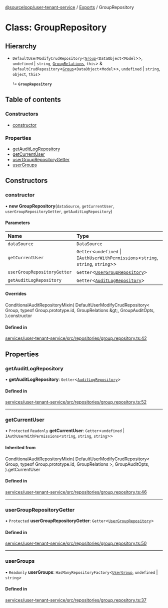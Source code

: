 [@sourceloop/user-tenant-service](../README.md) / [Exports](../modules.md) / GroupRepository

# Class: GroupRepository

## Hierarchy

- `DefaultUserModifyCrudRepository`<[`Group`](Group.md)<`DataObject`<`Model`\>\>, `undefined` \| `string`, [`GroupRelations`](../interfaces/GroupRelations.md), `this`\> & `DefaultCrudRepository`<[`Group`](Group.md)<`DataObject`<`Model`\>\>, `undefined` \| `string`, `object`, `this`\>

  ↳ **`GroupRepository`**

## Table of contents

### Constructors

- [constructor](GroupRepository.md#constructor)

### Properties

- [getAuditLogRepository](GroupRepository.md#getauditlogrepository)
- [getCurrentUser](GroupRepository.md#getcurrentuser)
- [userGroupRepositoryGetter](GroupRepository.md#usergrouprepositorygetter)
- [userGroups](GroupRepository.md#usergroups)

## Constructors

### constructor

• **new GroupRepository**(`dataSource`, `getCurrentUser`, `userGroupRepositoryGetter`, `getAuditLogRepository`)

#### Parameters

| Name | Type |
| :------ | :------ |
| `dataSource` | `DataSource` |
| `getCurrentUser` | `Getter`<`undefined` \| `IAuthUserWithPermissions`<`string`, `string`, `string`\>\> |
| `userGroupRepositoryGetter` | `Getter`<[`UserGroupRepository`](UserGroupRepository.md)\> |
| `getAuditLogRepository` | `Getter`<[`AuditLogRepository`](AuditLogRepository.md)\> |

#### Overrides

ConditionalAuditRepositoryMixin(
  DefaultUserModifyCrudRepository&lt;
    Group,
    typeof Group.prototype.id,
    GroupRelations
  \&gt;,
  GroupAuditOpts,
).constructor

#### Defined in

[services/user-tenant-service/src/repositories/group.repository.ts:42](https://github.com/sourcefuse/loopback4-microservice-catalog/blob/d35fdb3f0/services/user-tenant-service/src/repositories/group.repository.ts#L42)

## Properties

### getAuditLogRepository

• **getAuditLogRepository**: `Getter`<[`AuditLogRepository`](AuditLogRepository.md)\>

#### Defined in

[services/user-tenant-service/src/repositories/group.repository.ts:52](https://github.com/sourcefuse/loopback4-microservice-catalog/blob/d35fdb3f0/services/user-tenant-service/src/repositories/group.repository.ts#L52)

___

### getCurrentUser

• `Protected` `Readonly` **getCurrentUser**: `Getter`<`undefined` \| `IAuthUserWithPermissions`<`string`, `string`, `string`\>\>

#### Inherited from

ConditionalAuditRepositoryMixin(
  DefaultUserModifyCrudRepository<
    Group,
    typeof Group.prototype.id,
    GroupRelations
  \>,
  GroupAuditOpts,
).getCurrentUser

#### Defined in

[services/user-tenant-service/src/repositories/group.repository.ts:46](https://github.com/sourcefuse/loopback4-microservice-catalog/blob/d35fdb3f0/services/user-tenant-service/src/repositories/group.repository.ts#L46)

___

### userGroupRepositoryGetter

• `Protected` **userGroupRepositoryGetter**: `Getter`<[`UserGroupRepository`](UserGroupRepository.md)\>

#### Defined in

[services/user-tenant-service/src/repositories/group.repository.ts:50](https://github.com/sourcefuse/loopback4-microservice-catalog/blob/d35fdb3f0/services/user-tenant-service/src/repositories/group.repository.ts#L50)

___

### userGroups

• `Readonly` **userGroups**: `HasManyRepositoryFactory`<[`UserGroup`](UserGroup.md), `undefined` \| `string`\>

#### Defined in

[services/user-tenant-service/src/repositories/group.repository.ts:37](https://github.com/sourcefuse/loopback4-microservice-catalog/blob/d35fdb3f0/services/user-tenant-service/src/repositories/group.repository.ts#L37)
